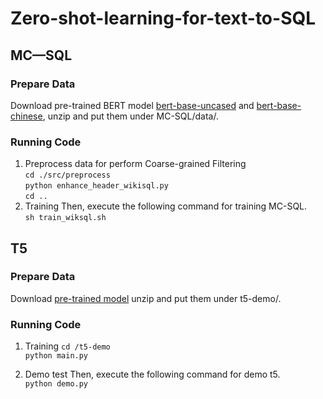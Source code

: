 # Zero-shot-learning-for-text-to-SQL
## MC—SQL
### Prepare Data
Download pre-trained BERT model [bert-base-uncased](https://s3.amazonaws.com/models.huggingface.co/bert/bert-base-uncased.tar.gz) and [bert-base-chinese](https://s3.amazonaws.com/models.huggingface.co/bert/bert-base-chinese.tar.gz), unzip and put them under MC-SQL/data/.
### Running Code
1. Preprocess data for perform Coarse-grained Filtering  
`cd ./src/preprocess`  
`python enhance_header_wikisql.py`  
`cd ..`
2. Training
Then, execute the following command for training MC-SQL.  
`sh train_wiksql.sh`


## T5
### Prepare Data
Download [pre-trained model](https://s3.amazonaws.com/models.huggingface.co/bert/bert-base-uncased.tar.gz) unzip and put them under t5-demo/.
### Running Code
1. Training
`cd /t5-demo`  
`python main.py`  

2. Demo test
Then, execute the following command for demo t5.  
`python demo.py`

